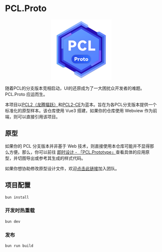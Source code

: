 # PCL.Proto

<p align="center">
  <img src="./public/PCL.Proto.svg" width="200" alt="PCL.Proto" />
</p>

随着PCL的分支版本竞相启动，UI的还原成为了一大困扰众开发者的难题。PCL.Proto 应运而生。

本项目以[PCL2（龙腾猫跃）](https://github.com/Hex-Dragon/PCL2)和[PCL2-CE](https://github.com/PCL-Community/PCL2-CE)为蓝本。旨在为各PCL分支版本提供一个标准化的原型样本。该仓库使用 Vue3 搭建，如果你的仓库使用 Webview 作为前端，则可以直接引用该项目。

## 原型

如果你的 PCL 分支版本并非基于 Web 技术，则直接使用本仓库可能并不显得那么方便。那么，你可以前往 [即时设计 - 「PCL.Prototype」](https://js.design/f/QVPQRY?p=zX2rcVk6Cy&mode=design)查看具体的应用原型，并切图导出或参考其生成的样式代码。

如果你想协助修改原型设计文件，欢迎[点击此链接](https://js.design/ti?c=tS-6qs0WDQJ3H4)加入团队。

## 项目配置

```sh
bun install
```

### 开发时热重载

```sh
bun dev
```

### 发布

```sh
bun run build
```
